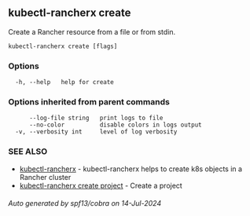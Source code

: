 ## kubectl-rancherx create

Create a Rancher resource from a file or from stdin.

```
kubectl-rancherx create [flags]
```

### Options

```
  -h, --help   help for create
```

### Options inherited from parent commands

```
      --log-file string   print logs to file
      --no-color          disable colors in logs output
  -v, --verbosity int     level of log verbosity
```

### SEE ALSO

* [kubectl-rancherx](kubectl-rancherx.md)	 - kubectl-rancherx helps to create k8s objects in a Rancher cluster
* [kubectl-rancherx create project](kubectl-rancherx_create_project.md)	 - Create a project

###### Auto generated by spf13/cobra on 14-Jul-2024

